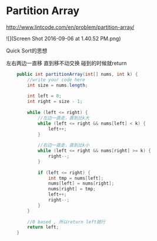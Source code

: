 # Partition Array

http://www.lintcode.com/en/problem/partition-array/

![](Screen Shot 2016-09-06 at 1.40.52 PM.png)

Quick Sort的思想

左右两边一直移 直到移不动交换 碰到的时候就return 

```java
    public int partitionArray(int[] nums, int k) {
	    //write your code here
	    int size = nums.length;
	    
	    int left = 0;
	    int right = size - 1;
	    
	    while (left <= right) {
	        //左边一直走，直到比k大
	        while (left <= right && nums[left] < k) {
	            left++;
	        }
	        
	        //右边一直走，直到比k小
	        while (left <= right && nums[right] >= k) {
	            right--;
	        }
	        
	        if (left <= right) {
	            int tmp = nums[left];
	            nums[left] = nums[right];
	            nums[right] = tmp;
	            left++;
	            right--;
	        }
	    }
	    
	    //0 based , 所以return left就行
	    return left;
    }
```